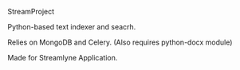 StreamProject

Python-based text indexer and seacrh.

Relies on MongoDB and Celery. (Also requires python-docx module)

Made for Streamlyne Application.